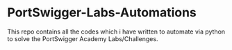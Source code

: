 # PortSwigger-Labs-Automations
This repo contains all the codes which i have written to automate via python to solve the PortSwigger Academy Labs/Challenges.
